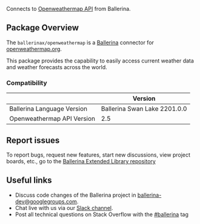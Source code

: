 Connects to [Openweathermap API](https://openweathermap.org/) from Ballerina.

## Package Overview

The `ballerinax/openweathermap` is a [Ballerina](https://ballerina.io/) connector for [openweathermap.org](https://openweathermap.org/).

This package provides the capability to easily access current weather data and weather forecasts across the world.

### Compatibility

|                               | Version                       |
|-------------------------------|-------------------------------|
| Ballerina Language Version    | Ballerina Swan Lake 2201.0.0    |
| Openweathermap API Version    | 2.5                           |

## Report issues
To report bugs, request new features, start new discussions, view project boards, etc., go to the [Ballerina Extended Library repository](https://github.com/ballerina-platform/ballerina-extended-library)

## Useful links
- Discuss code changes of the Ballerina project in [ballerina-dev@googlegroups.com](mailto:ballerina-dev@googlegroups.com).
- Chat live with us via our [Slack channel](https://ballerina.io/community/slack/).
- Post all technical questions on Stack Overflow with the [#ballerina](https://stackoverflow.com/questions/tagged/ballerina) tag

